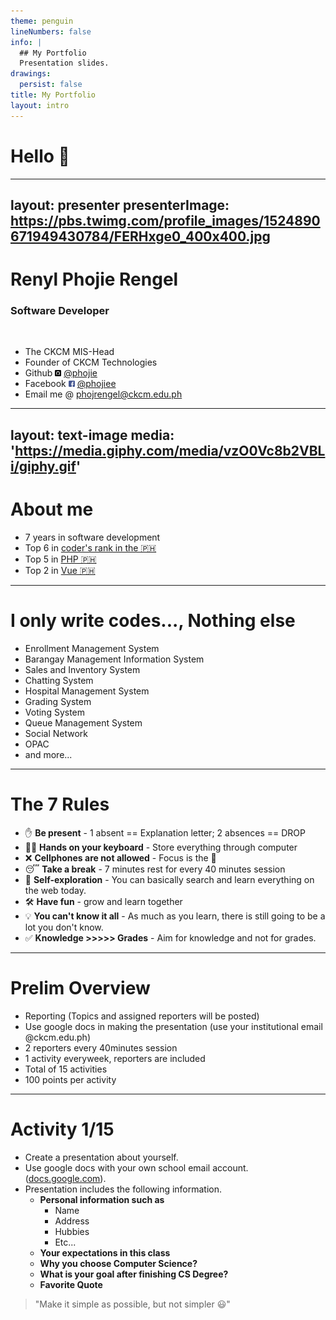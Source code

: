 ```yaml
---
theme: penguin
lineNumbers: false
info: |
  ## My Portfolio
  Presentation slides.
drawings:
  persist: false
title: My Portfolio
layout: intro
---
```


# Hello 👋

---
layout: presenter
presenterImage: https://pbs.twimg.com/profile_images/1524890671949430784/FERHxge0_400x400.jpg
---

# Renyl Phojie Rengel

### Software Developer

<br/>

- The CKCM MIS-Head
- Founder of CKCM Technologies
- <span class="flex items-center"> Github <img class="ml-2 mr-1" style="height:10px" src="/icons/github.png"/> <a target="_" href="https://github.com/phojie">@phojie</a> </span>
- <span class="flex items-center">Facebook <img class="ml-2 mr-1" style="height:10px" src="/icons/facebook.png"/> <a target="_" href="https://facebook.com/phojiee">@phojiee</a> </span>
- <span> Email me @ <a href="#">phojrengel@ckcm.edu.ph</a></span>

---
layout: text-image
media: 'https://media.giphy.com/media/vzO0Vc8b2VBLi/giphy.gif'
---

# About me

- 7 years in software development
- Top 6 in <a href="https://profile.codersrank.io/leaderboard/developer?country=Philippines" target="_">coder's rank in the 🇵🇭</a>
- Top 5 in <a href="https://profile.codersrank.io/leaderboard/developer?country=Philippines&technology=PHP" target="_">PHP  🇵🇭</a>
- Top 2 in <a href="https://profile.codersrank.io/leaderboard/developer?country=Philippines&technology=Vue" target="_">Vue  🇵🇭</a>

---

# I only write codes..., Nothing else
  - Enrollment Management System
  - Barangay Management Information System
  - Sales and Inventory System
  - Chatting System
  - Hospital Management System
  - Grading System
  - Voting System
  - Queue Management System
  - Social Network
  - OPAC
  - and more...

---

# The 7 Rules

- ✋ **Be present** - 1 absent == Explanation letter; 2 absences == DROP
- 👨‍💻 **Hands on your keyboard** - Store everything through computer
- ❌ **Cellphones are not allowed** - Focus is the 🔑
- 😴 **Take a break** - 7 minutes rest for every 40 minutes session
- 🚀 **Self-exploration** - You can basically search and learn everything on the web today.
- 🛠 **Have fun** - grow and learn together
- 💡 **You can't know it all** - As much as you learn, there is still going to be a lot you don't know.
- ✅ **Knowledge >>>>> Grades** - Aim for knowledge and not for grades.

---

# Prelim Overview

- Reporting (Topics and assigned reporters will be posted)
- Use google docs in making the presentation (use your institutional email @ckcm.edu.ph)
- 2 reporters every 40minutes session
- 1 activity everyweek, reporters are included
- Total of 15 activities
- 100 points per activity

---

# Activity 1/15 
- Create a presentation about yourself.
- Use google docs with your own school email account. (<a href="docs.google.com" target="_">docs.google.com</a>).
- Presentation includes the following information.
  + **Personal information such as**
    - Name
    - Address
    - Hubbies
    - Etc...
  + **Your expectations in this class**
  + **Why you choose Computer Science?**
  + **What is your goal after finishing CS Degree?**
  + **Favorite Quote**

<blockquote class="mt-2">"Make it simple as possible, but not simpler 😃"</blockquote>

